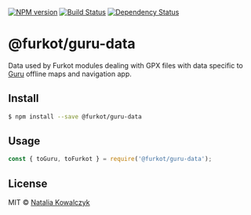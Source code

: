 [![NPM version][npm-image]][npm-url]
[![Build Status][build-image]][build-url]
[![Dependency Status][deps-image]][deps-url]

# @furkot/guru-data

Data used by Furkot modules dealing with GPX files with data specific to [Guru] offline maps and navigation app.

## Install

```sh
$ npm install --save @furkot/guru-data
```

## Usage

```js
const { toGuru, toFurkot } = require('@furkot/guru-data');
```

## License

MIT © [Natalia Kowalczyk](https://melitele.me)

[npm-image]: https://img.shields.io/npm/v/@furkot/guru-data
[npm-url]: https://npmjs.org/package/@furkot/guru-data

[build-url]: https://github.com/furkot/guru-data/actions/workflows/check.yaml
[build-image]: https://img.shields.io/github/workflow/status/furkot/guru-data/check

[deps-image]: https://img.shields.io/librariesio/release/npm/@furkot/guru-data
[deps-url]: https://libraries.io/npm/@furkot%2Fguru-data

[Guru]: https://gurumaps.app/
